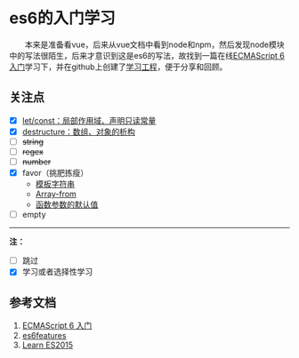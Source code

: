 # es6的入门学习
&emsp;&emsp;本来是准备看vue，后来从vue文档中看到node和npm，然后发现node模块中的写法很陌生，后来才意识到这是es6的写法，故找到一篇在线[ECMAScript 6 入门](http://es6.ruanyifeng.com)学习下，并在github上创建了[学习工程](https://github.com/gmaclinuxer/vue_taste/tree/master/es6-feature)，便于分享和回顾。

## 关注点

- [x] [let/const：局部作用域、声明只读常量](http://es6.ruanyifeng.com/#docs/let)
- [x] [destructure：数组、对象的析构](http://es6.ruanyifeng.com/#docs/destructuring)
- [ ] ~~string~~
- [ ] ~~regex~~
- [ ] ~~number~~
- [x] favor（挑肥拣瘦）
    + [模板字符串](http://es6.ruanyifeng.com/#docs/string#模板字符串)
    + [Array-from](http://es6.ruanyifeng.com/#docs/array#Array-from)
    + [函数参数的默认值](http://es6.ruanyifeng.com/#docs/function#函数参数的默认值)
- [ ] empty
____________________________
**注：**
- [ ] 跳过
- [x] 学习或者选择性学习

## 参考文档
1. [ECMAScript 6 入门](http://es6.ruanyifeng.com)
2. [es6features](https://github.com/lukehoban/es6features#readme)
3. [Learn ES2015](http://babeljs.cn/docs/learn-es2015/)

